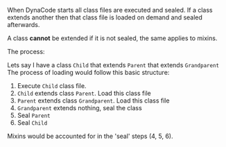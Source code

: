 When DynaCode starts all class files are executed and sealed. If a class extends another then that class file is loaded on demand and sealed afterwards.

A class **cannot** be extended if it is not sealed, the same applies to mixins.

The process:

Lets say I have a class `Child` that extends `Parent` that extends `Grandparent`
The process of loading would follow this basic structure:

1. Execute `Child` class file.
2. `Child` extends class `Parent`. Load this class file
3. `Parent` extends class `Grandparent`. Load this class file
4. `Grandparent` extends nothing, seal the class
5. Seal `Parent`
6. Seal `Child`

Mixins would be accounted for in the 'seal' steps (4, 5, 6).
